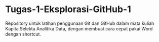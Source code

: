 # Tugas-1-Eksplorasi-GitHub-1
Repository untuk latihan penggunaan Git dan GitHub dalam mata kuliah Kapita Selekta Analitika Data, dengan membuat cara cepat pakai Word dengan shortcut.
